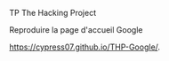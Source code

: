 TP The Hacking Project

Reproduire la page d'accueil Google

https://cypress07.github.io/THP-Google/.

